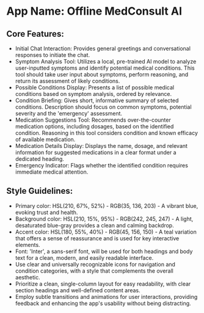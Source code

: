 # **App Name**: Offline MedConsult AI

## Core Features:

- Initial Chat Interaction: Provides general greetings and conversational responses to initiate the chat.
- Symptom Analysis Tool: Utilizes a local, pre-trained AI model to analyze user-inputted symptoms and identify potential medical conditions. This tool should take user input about symptoms, perform reasoning, and return its assessment of likely conditions.
- Possible Conditions Display: Presents a list of possible medical conditions based on symptom analysis, ordered by relevance.
- Condition Briefing: Gives short, informative summary of selected conditions. Description should focus on common symptoms, potential severity and the 'emergency' assessment.
- Medication Suggestions Tool: Recommends over-the-counter medication options, including dosages, based on the identified condition. Reasoning in this tool considers condition and known efficacy of available medication.
- Medication Details Display: Displays the name, dosage, and relevant information for suggested medications in a clear format under a dedicated heading.
- Emergency Indicator: Flags whether the identified condition requires immediate medical attention.

## Style Guidelines:

- Primary color: HSL(210, 67%, 52%) - RGB(35, 136, 203) - A vibrant blue, evoking trust and health.
- Background color: HSL(210, 15%, 95%) - RGB(242, 245, 247) - A light, desaturated blue-gray provides a clean and calming backdrop.
- Accent color: HSL(180, 55%, 40%) - RGB(45, 156, 150) - A teal variation that offers a sense of reassurance and is used for key interactive elements.
- Font: 'Inter', a sans-serif font, will be used for both headings and body text for a clean, modern, and easily readable interface.
- Use clear and universally recognizable icons for navigation and condition categories, with a style that complements the overall aesthetic.
- Prioritize a clean, single-column layout for easy readability, with clear section headings and well-defined content areas.
- Employ subtle transitions and animations for user interactions, providing feedback and enhancing the app's usability without being distracting.